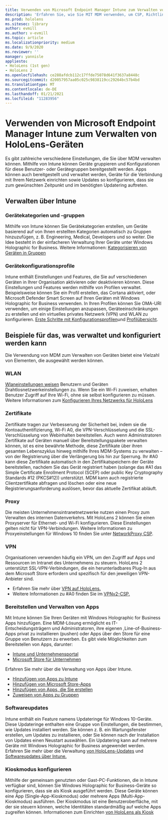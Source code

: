 ```yaml
---
title: Verwenden von Microsoft Endpoint Manager Intune zum Verwalten von HoloLens-Geräten
description: 'Erfahren Sie, wie Sie MIT MDM verwenden, um CSP, Richtlinien und die Verwaltung von Mixed #A0 von HoloLens im großen Maßstab mithilfe von Intune zu konfigurieren.'
ms.prod: hololens
ms.sitesec: library
author: evmill
ms.author: v-evmill
ms.topic: article
ms.localizationpriority: medium
ms.date: 9/9/2020
ms.reviewer: ''
manager: yannisle
appliesto:
- HoloLens (1st gen)
- HoloLens 2
ms.openlocfilehash: ce288afdcb112c17ffde75078d641f3637a8448c
ms.sourcegitcommit: d20057957aa05c025c9838119cc29264bc57b4bd
ms.translationtype: MT
ms.contentlocale: de-DE
ms.lasthandoff: 01/21/2021
ms.locfileid: "11283956"
---
```

# Verwenden von Microsoft Endpoint Manager Intune zum Verwalten von HoloLens-Geräten

Es gibt zahlreiche verschiedene Einstellungen, die Sie über MDM verwalten können. Mithilfe von Intune können Geräte gruppieren und Konfigurationen für diese Benutzer- oder Gerätegruppen bereitgestellt werden. Apps können auch bereitgestellt und verwaltet werden, Geräte für die Verbindung mit Ihrem Netzwerk einrichten sowie Updates so konfigurieren, dass sie zum gewünschten Zeitpunkt und im benötigten Updatering auftreten. 

## Verwalten über Intune

### Gerätekategorien und -gruppen
Mithilfe von Intune können Sie Gerätekategorien erstellen, um Geräte basierend auf von Ihnen erstellten Kategorien automatisch zu Gruppen hinzuzufügen, z. B. Engineering, Medical, Developers und so weiter. Die Idee besteht in der einfacheren Verwaltung Ihrer Geräte unter Windows Holographic for Business.
Weitere Informationen: [Kategorisieren von Geräten in Gruppen](https://docs.microsoft.com/mem/intune/enrollment/device-group-mapping)

### Gerätekonfigurationsprofile
Intune enthält Einstellungen und Features, die Sie auf verschiedenen Geräten in Ihrer Organisation aktivieren oder deaktivieren können. Diese Einstellungen und Features werden mithilfe von Profilen verwaltet. Beispielsweise können Sie ein Profil erstellen, das Cortana aktiviert, oder Microsoft Defender Smart Screen auf Ihren Geräten mit Windows Holographic for Business verwenden.
In Ihren Profilen können Sie OMA-URI verwenden, um einige Einstellungen anzupassen, Geräteeinschränkungen zu erstellen und ein virtuelles privates Netzwerk (VPN) und WLAN zu konfigurieren.
[Erste Schritte mit Konfigurationsprofilen](https://docs.microsoft.com/mem/intune/configuration/device-profiles)und [Profilübersicht](https://docs.microsoft.com/mem/intune/configuration/device-profile-create).

## Beispiele für das, was verwaltet und konfiguriert werden kann

Die Verwendung von MDM zum Verwalten von Geräten bietet eine Vielzahl von Elementen, die ausgewählt werden können. 

### WLAN
[Wlaneinstellungen weisen](https://docs.microsoft.com/mem/intune/configuration/wi-fi-settings-configure) Benutzern und Geräten Drahtlosnetzwerkeinstellungen zu. Wenn Sie ein Wi-Fi zuweisen, erhalten Benutzer Zugriff auf Ihre Wi-Fi, ohne sie selbst konfigurieren zu müssen.
Weitere Informationen zum [Konfigurieren Ihres Netzwerks für HoloLens](hololens-commercial-infrastructure.md)

### Zertifikate
Zertifikate tragen zur Verbesserung der Sicherheit bei, indem sie die Kontoauthentifizierung, Wi-Fi A0, die VPN-Verschlüsselung und die SSL-Verschlüsselung von Webinhalten bereitstellen. Auch wenn Administratoren Zertifikate auf Geräten manuell über Bereitstellungspakete verwalten können, ist es eine bewährte Methode, diese Zertifikate über ihren gesamten Lebenszyklus hinweg mithilfe Ihres MDM-Systems zu verwalten – von der Registrierung über die Verlängerung bis hin zur Sperrung. Ihr #A0 kann diese Zertifikate automatisch in den Zertifikatspeichern der Geräte bereitstellen, nachdem Sie das Gerät registriert haben (solange das #A1 das Simple Certificate Enrollment Protocol (SCEP) oder public Key Cryptography Standards #12 (PKCS#12)) unterstützt. MDM kann auch registrierte Clientzertifikate abfragen und löschen oder eine neue Registrierungsanforderung auslösen, bevor das aktuelle Zertifikat abläuft. 

### Proxy
Die meisten Unternehmensintranetnetzwerke nutzen einen Proxy zum Verwalten des internen Datenverkehrs. Mit HoloLens 2 können Sie einen Proxyserver für Ethernet- und Wi-Fi konfigurieren. Diese Einstellungen gelten nicht für VPN-Verbindungen. Weitere Informationen zu Proxyeinstellungen für Windows 10 finden Sie unter [NetworkProxy CSP](https://docs.microsoft.com/windows/client-management/mdm/networkproxy-csp).

### VPN
Organisationen verwenden häufig ein VPN, um den Zugriff auf Apps und Ressourcen im Intranet des Unternehmens zu steuern. HoloLens 2 unterstützt SSL-VPN-Verbindungen, die ein herunterladbares Plug-In aus dem Microsoft Store erfordern und spezifisch für den jeweiligen VPN-Anbieter sind. 
- Erfahren Sie mehr über [VPN auf HoloLens.](hololens-network.md#vpn)
- Weitere Informationen zu #A0 finden Sie im [VPNv2-CSP.](https://docs.microsoft.com/windows/client-management/mdm/vpnv2-csp)

### Bereitstellen und Verwalten von Apps
Mit Intune können Sie Ihren Geräten mit Windows Holographic for Business Apps hinzufügen. Eine MDM-Lösung ermöglicht es IT-Entscheidungsträgern und Administratoren, ihre eigenen ,Line-of-Business-Apps privat zu installieren (pushen) oder Apps über den Store für eine Gruppe von Benutzern zu erwerben. Es gibt viele Möglichkeiten zum Bereitstellen von Apps, darunter:
-   [Intune und Unternehmensportal]( app-deploy-intune.md)
-   [Microsoft Store für Unternehmen]( app-deploy-store-business.md)

Erfahren Sie mehr über die Verwaltung von Apps über Intune.
-   [Hinzufügen von Apps zu Intune](https://docs.microsoft.com/mem/intune/apps/apps-add)
-   [Hinzufügen von Microsoft Store-Apps](https://docs.microsoft.com/mem/intune/apps/store-apps-windows)
-   [Hinzufügen von Apps, die Sie erstellen](https://docs.microsoft.com/mem/intune/apps/lob-apps-windows)
- [Zuweisen von Apps zu Gruppen](https://docs.microsoft.com/mem/intune/apps/apps-deploy)

### Softwareupdates
Intune enthält ein Feature namens Updateringe für Windows 10-Geräte. Diese Updateringe enthalten eine Gruppe von Einstellungen, die bestimmen, wie Updates installiert werden. Sie können z. B. ein Wartungsfenster erstellen, um Updates zu installieren, oder Sie können nach der Installation von Updates einen Neustart auswählen. Ein Updatering kann auf mehrere Geräte mit Windows Holographic for Business angewendet werden.
Erfahren Sie mehr über die Verwaltung [von HoloLens-Updates](hololens-updates.md) und [Softwareupdates über Intune.](https://docs.microsoft.com/mem/intune/protect/windows-update-for-business-configure)

### Kioskmodus konfigurieren
Mithilfe der gemeinsam genutzten oder Gast-PC-Funktionen, die in Intune verfügbar sind, können Sie Windows Holographic for Business-Geräte so konfigurieren, dass sie als Kiosk ausgeführt werden. Diese Geräte können eine App (Single-App-Kioskmodus) oder mehrere Apps (Multi-App-Kioskmodus) ausführen. Der Kioskmodus ist eine Benutzeroberfläche, mit der sie steuern können, welche Identitäten standardmäßig auf welche Apps zugreifen können.
Informationen zum Einrichten [von HoloLens als Kiosk]( hololens-kiosk.md)

